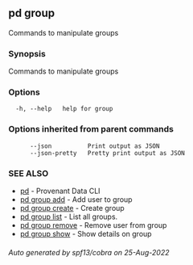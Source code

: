## pd group

Commands to manipulate groups

### Synopsis

Commands to manipulate groups

### Options

```
  -h, --help   help for group
```

### Options inherited from parent commands

```
      --json          Print output as JSON
      --json-pretty   Pretty print output as JSON
```

### SEE ALSO

* [pd](/docs/commands/pd.html)	 - Provenant Data CLI
* [pd group add](/docs/commands/pd_group_add.html)	 - Add user <username> to group <groupname>
* [pd group create](/docs/commands/pd_group_create.html)	 - Create group <groupname>
* [pd group list](/docs/commands/pd_group_list.html)	 - List all groups.
* [pd group remove](/docs/commands/pd_group_remove.html)	 - Remove user <username> from group <groupname>
* [pd group show](/docs/commands/pd_group_show.html)	 - Show details on group <groupname>

###### Auto generated by spf13/cobra on 25-Aug-2022
